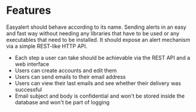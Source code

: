 # Features

Easyalert should behave according to its name. Sending alerts in an easy and fast way without needing any libraries that have to be used or any executables that need to be installed. It should expose an alert mechanism via a simple REST-like HTTP API.

- Each step a user can take should be achievable via the REST API and a web interface
- Users can create accounts and edit them
- Users can send emails to their email address
- Users can view their last emails and see whether their delivery was successful
- Email subject and body is confidential and won't be stored inside the database and won't be part of logging